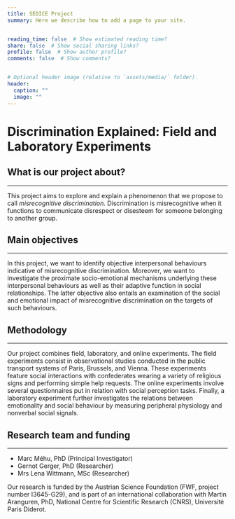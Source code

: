 ```yaml
---
title: SEDICE Project
summary: Here we describe how to add a page to your site.


reading_time: false  # Show estimated reading time?
share: false  # Show social sharing links?
profile: false  # Show author profile?
comments: false  # Show comments?


# Optional header image (relative to `assets/media/` folder).
header:
  caption: ""
  image: ""
---
```


# Discrimination Explained: Field and Laboratory Experiments


## What is our project about?

------

This project aims to explore and explain a phenomenon that we propose to call *misrecognitive discrimination*. Discrimination is misrecognitive when it functions to communicate  disrespect or disesteem for someone belonging to another group.



## Main objectives

------

In this project, we want to identify objective interpersonal behaviours  indicative of misrecognitive discrimination. Moreover, we want to  investigate the proximate socio-emotional mechanisms underlying these  interpersonal behaviours as well as their adaptive function in social  relationships. The latter objective also entails an examination of the  social and emotional impact of misrecognitive discrimination on the  targets of such behaviours.



## Methodology

------

Our project combines field, laboratory, and online experiments. The field  experiments consist in observational studies conducted in the public  transport systems of Paris, Brussels, and Vienna. These experiments  feature social interactions with confederates wearing a variety of  religious signs and performing simple help requests. The online  experiments involve several questionnaires put in relation with social  perception tasks. Finally, a laboratory experiment further investigates  the relations between emotionality and social behaviour by measuring  peripheral physiology and nonverbal social signals. 



## Research team and funding

------

- Marc Méhu, PhD (Principal Investigator)
- Gernot Gerger, PhD (Researcher)
- Mrs Lena Wittmann, MSc (Researcher)



Our research is funded by the Austrian Science Foundation (FWF, project number I3645-G29), and is part of an international collaboration with Martin Aranguren, PhD, National Centre for Scientific Research (CNRS), Université Paris Diderot. 
